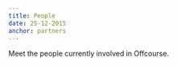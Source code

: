 ```yaml
---
title: People
date: 25-12-2015
anchor: partners
---
```

Meet the people currently involved in Offcourse.
